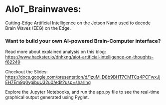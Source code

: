 # AIoT_Brainwaves:
Cutting-Edge Artificial Intelligence on the Jetson Nano used to decode Brain Waves (EEG) on the Edge.

### Want to build your own AI-powered Brain-Computer interface?

Read more about explained analysis on this blog: https://www.hackster.io/dnhkng/aiot-artificial-intelligence-on-thoughts-f62249 

Checkout the Slides: https://docs.google.com/presentation/d/1zuM_D8b9BHT7CMTCz4PCFwxJjEH7Em9g0vgjbuU32u0/edit?usp=sharing

Explore the Jupyter Notebooks, and run the app.py file to see the real-time graphical output generated using Pyglet.
